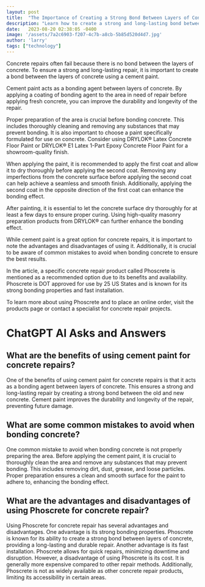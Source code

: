 ```yaml
---
layout: post
title:  "The Importance of Creating a Strong Bond Between Layers of Concrete"
description: "Learn how to create a strong and long-lasting bond between layers of concrete for effective repairs."
date:   2023-08-20 02:38:05 -0400
image: '/assets/7a2c6903-f207-4c7b-a8cb-5b85d520d4d7.jpg'
author: 'larry'
tags: ["technology"]
---
```


Concrete repairs often fail because there is no bond between the layers of concrete. To ensure a strong and long-lasting repair, it is important to create a bond between the layers of concrete using a cement paint.

Cement paint acts as a bonding agent between layers of concrete. By applying a coating of bonding agent to the area in need of repair before applying fresh concrete, you can improve the durability and longevity of the repair.

Proper preparation of the area is crucial before bonding concrete. This includes thoroughly cleaning and removing any substances that may prevent bonding. It is also important to choose a paint specifically formulated for use on concrete. Consider using DRYLOK® Latex Concrete Floor Paint or DRYLOK® E1 Latex 1-Part Epoxy Concrete Floor Paint for a showroom-quality finish.

When applying the paint, it is recommended to apply the first coat and allow it to dry thoroughly before applying the second coat. Removing any imperfections from the concrete surface before applying the second coat can help achieve a seamless and smooth finish. Additionally, applying the second coat in the opposite direction of the first coat can enhance the bonding effect.

After painting, it is essential to let the concrete surface dry thoroughly for at least a few days to ensure proper curing. Using high-quality masonry preparation products from DRYLOK® can further enhance the bonding effect.

While cement paint is a great option for concrete repairs, it is important to note the advantages and disadvantages of using it. Additionally, it is crucial to be aware of common mistakes to avoid when bonding concrete to ensure the best results.

In the article, a specific concrete repair product called Phoscrete is mentioned as a recommended option due to its benefits and availability. Phoscrete is DOT approved for use by 25 US States and is known for its strong bonding properties and fast installation.

To learn more about using Phoscrete and to place an online order, visit the products page or contact a specialist for concrete repair projects.


# ChatGPT AI Asks and Answers
## What are the benefits of using cement paint for concrete repairs?
One of the benefits of using cement paint for concrete repairs is that it acts as a bonding agent between layers of concrete. This ensures a strong and long-lasting repair by creating a strong bond between the old and new concrete. Cement paint improves the durability and longevity of the repair, preventing future damage.

## What are some common mistakes to avoid when bonding concrete?
One common mistake to avoid when bonding concrete is not properly preparing the area. Before applying the cement paint, it is crucial to thoroughly clean the area and remove any substances that may prevent bonding. This includes removing dirt, dust, grease, and loose particles. Proper preparation ensures a clean and smooth surface for the paint to adhere to, enhancing the bonding effect.

## What are the advantages and disadvantages of using Phoscrete for concrete repair?
Using Phoscrete for concrete repair has several advantages and disadvantages. One advantage is its strong bonding properties. Phoscrete is known for its ability to create a strong bond between layers of concrete, providing a long-lasting and durable repair. Another advantage is its fast installation. Phoscrete allows for quick repairs, minimizing downtime and disruption. However, a disadvantage of using Phoscrete is its cost. It is generally more expensive compared to other repair methods. Additionally, Phoscrete is not as widely available as other concrete repair products, limiting its accessibility in certain areas.

